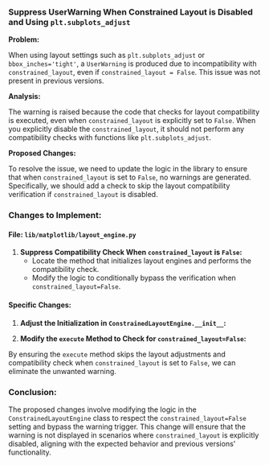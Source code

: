 ### Suppress UserWarning When Constrained Layout is Disabled and Using `plt.subplots_adjust`

**Problem:** 

When using layout settings such as `plt.subplots_adjust` or `bbox_inches='tight'`, a `UserWarning` is produced due to incompatibility with `constrained_layout`, even if `constrained_layout = False`. This issue was not present in previous versions.

**Analysis:**

The warning is raised because the code that checks for layout compatibility is executed, even when `constrained_layout` is explicitly set to `False`. When you explicitly disable the `constrained_layout`, it should not perform any compatibility checks with functions like `plt.subplots_adjust`.

**Proposed Changes:**

To resolve the issue, we need to update the logic in the library to ensure that when `constrained_layout` is set to `False`, no warnings are generated. Specifically, we should add a check to skip the layout compatibility verification if `constrained_layout` is disabled.

### Changes to Implement:

#### File: `lib/matplotlib/layout_engine.py`

1. **Suppress Compatibility Check When `constrained_layout` is `False`:**
   - Locate the method that initializes layout engines and performs the compatibility check.
   - Modify the logic to conditionally bypass the verification when `constrained_layout=False`.

#### Specific Changes:

1. **Adjust the Initialization in `ConstrainedLayoutEngine.__init__`:**

   

2. **Modify the `execute` Method to Check for `constrained_layout=False`:**

   
   
By ensuring the `execute` method skips the layout adjustments and compatibility check when `constrained_layout` is set to `False`, we can eliminate the unwanted warning.

### Conclusion:

The proposed changes involve modifying the logic in the `ConstrainedLayoutEngine` class to respect the `constrained_layout=False` setting and bypass the warning trigger. This change will ensure that the warning is not displayed in scenarios where `constrained_layout` is explicitly disabled, aligning with the expected behavior and previous versions' functionality.
